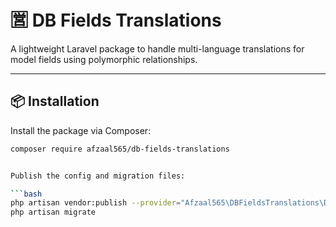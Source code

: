 # 🈺 DB Fields Translations

A lightweight Laravel package to handle multi-language translations for model fields using polymorphic relationships.

---

## 📦 Installation

Install the package via Composer:

```bash
composer require afzaal565/db-fields-translations


Publish the config and migration files:

```bash
php artisan vendor:publish --provider="Afzaal565\DBFieldsTranslations\DBFieldsTranslationsServiceProvider"
php artisan migrate
